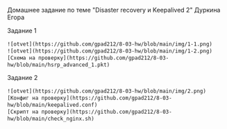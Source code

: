 Домашнее задание по теме "Disaster recovery и Keepalived 2" Дуркина Егора

Задание 1

    ![otvet](https://github.com/gpad212/8-03-hw/blob/main/img/1-1.png)
    ![otvet](https://github.com/gpad212/8-03-hw/blob/main/img/1-2.png)
    [Схема на проверку](https://github.com/gpad212/8-03-hw/blob/main/hsrp_advanced_1.pkt)

Задание 2
   
    ![otvet](https://github.com/gpad212/8-03-hw/blob/main/img/2.png)
    [Конфиг на проверку](https://github.com/gpad212/8-03-hw/blob/main/keepalived.conf)
    [Скрипт на проверку](https://github.com/gpad212/8-03-hw/blob/main/check_nginx.sh)


